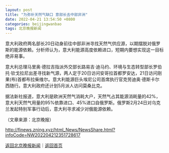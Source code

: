 ```yaml
---
layout: post
title: "为弥补天然气缺口 意部长去中部非洲"
date: 2022-04-21 13:54:50 +0800
categories: beijingwanbao
tags: 北京晚报新闻
---
```

<p>意大利政府两名部长20日动身前往中部非洲寻找天然气供应源，以期摆脱对俄罗斯的能源依赖。分析师认为，意大利能源高度依赖进口，短期内要想实现这一目标绝非易事。</p><p>意大利总理马里奥·德拉吉指派外交部长路易吉·迪马约、环境与生态转型部长罗伯托·钦戈拉尼出差寻找新气源，两人定于20日访问安哥拉首都罗安达，21日访问刚果(布)首都布拉柴维尔。意大利能源巨头埃尼公司首席执行官克劳迪奥·德斯卡尔西随行。意大利政府还计划5月派人访问莫桑比克。</p><p>据法新社报道，意大利是欧洲天然气消耗大户，天然气占其能源消耗量的42%，意大利天然气用量的95%依靠进口、45%进口自俄罗斯。俄罗斯2月24日对乌克兰发起特别军事行动后，意大利寻求减少对俄能源依赖。</p><p class="em_media">（文章来源：北京晚报）</p>

<http://finews.zning.xyz/html_News/NewsShare.html?infoCode=NW202204212351728617>

[返回北京晚报新闻](//finews.withounder.com/category/beijingwanbao.html)｜[返回首页](//finews.withounder.com/)